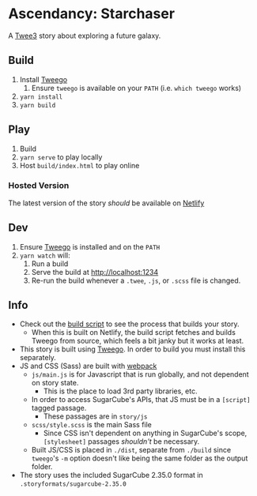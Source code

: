 # Ascendancy: Starchaser

A [Twee3](https://github.com/iftechfoundation/twine-specs/blob/master/twee-3-specification.md) story about exploring a future galaxy.

## Build

1. Install [Tweego](https://www.motoslave.net/tweego/)
   1. Ensure `tweego` is available on your `PATH` (i.e. `which tweego` works)
2. `yarn install` 
3. `yarn build`

## Play

1. Build
2. `yarn serve` to play locally
3. Host `build/index.html` to play online

### Hosted Version

The latest version of the story _should_ be available on [Netlify](https://condescending-montalcini-218035.netlify.app/)

## Dev

1. Ensure [Tweego](https://www.motoslave.net/tweego/) is installed and on the `PATH`
2. `yarn watch` will:
   1. Run a build
   2. Serve the build at <http://localhost:1234>
   3. Re-run the build whenever a `.twee`, `.js`, or `.scss` file is changed.

## Info

- Check out the [build script](build.js) to see the process that builds your story.
  - When this is built on Netlify, the build script fetches and builds Tweego from source, which feels a bit janky but it works at least.
- This story is built using [Tweego](https://www.motoslave.net/tweego/). In order to build you must install this separately.
- JS and CSS (Sass) are built with [webpack](https://webpack.js.org/)
  - `js/main.js` is for Javascript that is run globally, and not dependent on story state.
    - This is the place to load 3rd party libraries, etc.
  - In order to access SugarCube's APIs, that JS must be in a `[script]` tagged passage.
    - These passages are in `story/js`
  - `scss/style.scss` is the main Sass file
    - Since CSS isn't dependent on anything in SugarCube's scope, `[stylesheet]` passages _shouldn't_ be necessary.
  - Built JS/CSS is placed in `./dist`, separate from `./build` since `tweego`'s `-m` option doesn't like being the same folder as the output folder.
- The story uses the included SugarCube 2.35.0 format in `.storyformats/sugarcube-2.35.0`
